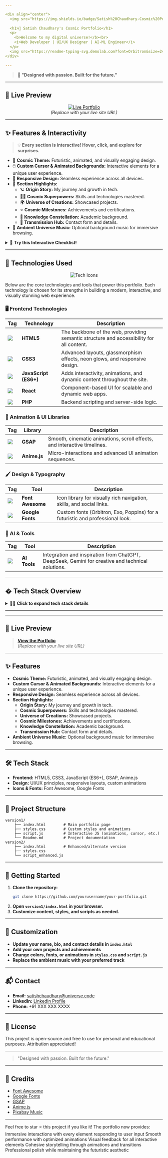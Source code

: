 ```yaml
---

<div align="center">
  <img src="https://img.shields.io/badge/Satish%20Chaudhary-Cosmic%20Portfolio-00FF88?style=for-the-badge&logo=starship&logoColor=white" alt="Cosmic Portfolio" />
  
  <h1>🚀 Satish Chaudhary's Cosmic Portfolio</h1>
  <p>
	<b>Welcome to my digital universe!</b><br>
	<i>Web Developer | UI/UX Designer | AI-ML Engineer</i>
  </p>
  <img src="https://readme-typing-svg.demolab.com?font=Orbitron&size=24&duration=3000&pause=1000&color=00FF88&center=true&vCenter=true&width=500&lines=I+build+worlds+with+Web%2C+Design%2C+and+AI;Storytelling+in+the+language+of+machines;Futuristic+UI%2C+Modern+Tech%2C+Creative+Code" alt="Typing SVG" />
</div>

---
```


> **🌠 "Designed with passion. Built for the future."**

---

## 🌌 Live Preview

<p align="center">
  <a href="#"><img src="https://img.shields.io/badge/Live%20Portfolio-Click%20Here-00FF88?style=for-the-badge&logo=firefox-browser&logoColor=white" alt="Live Portfolio" /></a>
  <br><i>(Replace with your live site URL)</i>
</p>

---

## ✨ Features & Interactivity

> 💡 **Every section is interactive! Hover, click, and explore for surprises.**

- 🌌 **Cosmic Theme:** Futuristic, animated, and visually engaging design.
- 🖱️ **Custom Cursor & Animated Backgrounds:** Interactive elements for a unique user experience.
- 📱 **Responsive Design:** Seamless experience across all devices.
- 🧩 **Section Highlights:**
	- 🪐 **Origin Story:** My journey and growth in tech.
	- 🦸‍♂️ **Cosmic Superpowers:** Skills and technologies mastered.
	- 🌍 **Universe of Creations:** Showcased projects.
	- ⭐ **Cosmic Milestones:** Achievements and certifications.
	- 🌠 **Knowledge Constellation:** Academic background.
	- 📡 **Transmission Hub:** Contact form and details.
- 🎵 **Ambient Universe Music:** Optional background music for immersive browsing.

<details>
<summary>🔎 <b>Try this Interactive Checklist!</b></summary>

- [ ] Explore the cosmic theme
- [ ] Hover over skill cards
- [ ] Try the music toggle
- [ ] Find the Konami code Easter egg
- [ ] Connect via the contact form

</details>

---

## 🚀 Technologies Used

<div align="center">
  <img src="https://skillicons.dev/icons?i=html,css,js,react,php,figma,ai,github,gsap" alt="Tech Icons" />
</div>

Below are the core technologies and tools that power this portfolio. Each technology is chosen for its strengths in building a modern, interactive, and visually stunning web experience.

### 🖥️ Frontend Technologies

| Tag | Technology | Description |
|---|---|---|
| <img src="https://img.shields.io/badge/HTML5-e34c26?style=flat-square&logo=html5&logoColor=white"/> | **HTML5** | The backbone of the web, providing semantic structure and accessibility for all content. |
| <img src="https://img.shields.io/badge/CSS3-2965f1?style=flat-square&logo=css3&logoColor=white"/> | **CSS3** | Advanced layouts, glassmorphism effects, neon glows, and responsive design. |
| <img src="https://img.shields.io/badge/JavaScript-f7df1e?style=flat-square&logo=javascript&logoColor=222"/> | **JavaScript (ES6+)** | Adds interactivity, animations, and dynamic content throughout the site. |
| <img src="https://img.shields.io/badge/React-61dafb?style=flat-square&logo=react&logoColor=222"/> | **React** | Component-based UI for scalable and dynamic web apps. |
| <img src="https://img.shields.io/badge/PHP-777bb4?style=flat-square&logo=php&logoColor=white"/> | **PHP** | Backend scripting and server-side logic. |

### 🎨 Animation & UI Libraries

| Tag | Library | Description |
|---|---|---|
| <img src="https://img.shields.io/badge/GSAP-88ce02?style=flat-square&logo=greensock&logoColor=222"/> | **GSAP** | Smooth, cinematic animations, scroll effects, and interactive timelines. |
| <img src="https://img.shields.io/badge/Anime.js-ff5b5b?style=flat-square&logo=anime&logoColor=fff"/> | **Anime.js** | Micro-interactions and advanced UI animation sequences. |

### 🖌️ Design & Typography

| Tag | Tool | Description |
|---|---|---|
| <img src="https://img.shields.io/badge/Font%20Awesome-1a1a1a?style=flat-square&logo=fontawesome&logoColor=fff"/> | **Font Awesome** | Icon library for visually rich navigation, skills, and social links. |
| <img src="https://img.shields.io/badge/Google%20Fonts-4285f4?style=flat-square&logo=googlefonts&logoColor=fff"/> | **Google Fonts** | Custom fonts (Orbitron, Exo, Poppins) for a futuristic and professional look. |

### 🤖 AI & Tools

| Tag | Tool | Description |
|---|---|---|
| <img src="https://img.shields.io/badge/AI%20Tools-00c4cc?style=flat-square&logo=openai&logoColor=fff"/> | **AI Tools** | Integration and inspiration from ChatGPT, DeepSeek, Gemini for creative and technical solutions. |

---

## �️ Tech Stack Overview

<details>
<summary>🧑‍💻 <b>Click to expand tech stack details</b></summary>

- **Frontend:** HTML5, CSS3, JavaScript (ES6+), GSAP, Anime.js
- **Design:** UI/UX principles, responsive layouts, custom animations
- **Icons & Fonts:** Font Awesome, Google Fonts

</details>

---

---

## 🌌 Live Preview

> **[View the Portfolio](#)**  
> *(Replace with your live site URL)*

---

## ✨ Features

- **Cosmic Theme:** Futuristic, animated, and visually engaging design.
- **Custom Cursor & Animated Backgrounds:** Interactive elements for a unique user experience.
- **Responsive Design:** Seamless experience across all devices.
- **Section Highlights:**
	- **Origin Story:** My journey and growth in tech.
	- **Cosmic Superpowers:** Skills and technologies mastered.
	- **Universe of Creations:** Showcased projects.
	- **Cosmic Milestones:** Achievements and certifications.
	- **Knowledge Constellation:** Academic background.
	- **Transmission Hub:** Contact form and details.
- **Ambient Universe Music:** Optional background music for immersive browsing.

---

## 🛠️ Tech Stack

- **Frontend:** HTML5, CSS3, JavaScript (ES6+), GSAP, Anime.js
- **Design:** UI/UX principles, responsive layouts, custom animations
- **Icons & Fonts:** Font Awesome, Google Fonts

---

## 📁 Project Structure

```
version1/
	├── index.html        # Main portfolio page
	├── styles.css        # Custom styles and animations
	├── script.js         # Interactive JS (animations, cursor, etc.)
	└── Readme.md         # Project documentation
version2/
	├── index.html        # Enhanced/alternate version
	├── styles.css
	└── script_enhanced.js
```

---

## 🚦 Getting Started

1. **Clone the repository:**
	 ```sh
	 git clone https://github.com/yourusername/your-portfolio.git
	 ```
2. **Open `version1/index.html` in your browser.**
3. **Customize content, styles, and scripts as needed.**

---

## 🎨 Customization

- **Update your name, bio, and contact details in `index.html`**
- **Add your own projects and achievements**
- **Change colors, fonts, or animations in `styles.css` and `script.js`**
- **Replace the ambient music with your preferred track**

---

## 📬 Contact

- **Email:** satishchaudhary@universe.code
- **LinkedIn:** [LinkedIn Profile](#)
- **Phone:** +91 XXX XXX XXXX

---

## 📝 License

This project is open-source and free to use for personal and educational purposes. Attribution appreciated!

---

> "Designed with passion. Built for the future."

---

## 🌠 Credits

- [Font Awesome](https://fontawesome.com/)
- [Google Fonts](https://fonts.google.com/)
- [GSAP](https://greensock.com/gsap/)
- [Anime.js](https://animejs.com/)
- [Pixabay Music](https://pixabay.com/music/)

---

Feel free to star ⭐ this project if you like it!
The portfolio now provides:
Immersive interactions with every element responding to user input
Smooth performance with optimized animations
Visual feedback for all interactive elements
Cohesive storytelling through animations and transitions
Professional polish while maintaining the futuristic aesthetic